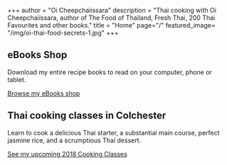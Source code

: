 +++
author = "Oi Cheepchaiissara"
description = "Thai cooking with Oi Cheepchaiissara, author of The Food of Thailand, Fresh Thai, 200 Thai Favourites and other books."
title = "Home"
page="/"
featured_image= "/img/oi-thai-food-secrets-1.jpg"
+++

## eBooks Shop

Download my entire recipe books to read on your computer, phone or tablet.

[Browse my eBooks shop](/shop)

## Thai cooking classes in Colchester

Learn to cook a delicious Thai starter, a substantial main course, perfect jasmine rice, and a scrumptious Thai dessert. 

[See my upcoming 2018 Cooking Classes](/colchester-cooking-classes)
